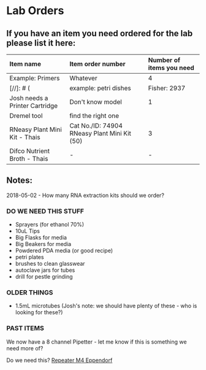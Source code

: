 # Lab Orders

##  If you have an item you need ordered for the lab please list it here:

|Item name | Item order number | Number of items you need |
|  :-------- | :---------------- | :----------------------- |
|  Example: Primers  |  Whatever  |  4  |
[//]: # (|  example: petri dishes  |  Fisher: 2937  |  one box  |)
| Josh needs a Printer Cartridge | Don't know model | 1 |
| Dremel tool | find the right one |
| RNeasy Plant Mini Kit - Thais | Cat No./ID: 74904 RNeasy Plant Mini Kit (50) | 3 |
| Difco Nutrient Broth - Thais | - | - |

## Notes:

2018-05-02 - How many RNA extraction kits should we order?

### DO WE NEED THIS STUFF

- Sprayers (for ethanol 70%)
- 10uL Tips
- Big Flasks for media
- Big Beakers for media
- Powdered PDA media (or good recipe)
- petri plates
- brushes to clean glasswear
- autoclave jars for tubes
- drill for pestle grinding

### OLDER THINGS

- 1.5mL microtubes (Josh's note: we should have plenty of these - who is looking for these?)

### PAST ITEMS

We now have a 8 channel Pipetter - let me know if this is something we need more of?

Do we need this? [Repeater M4 Eppendorf](https://online-shop.eppendorf.us/US-en/Manual-Liquid-Handling-44563/Dispensers--Burettes-44566/Repeater-M4-PF-44619.html)
